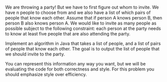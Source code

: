 We are throwing a party! But we have to first figure out whom to invite.
We have n people to choose from and we also have a list of which pairs of 
people that know each other. Assume that if person A knows person B, then 
person B also knows person A. We would like to invite as many people as 
possible subject to the following constraint: each person at the party 
needs to know at least five people that are also attending the party.

Implement an algorithm in Java that takes a list of people, and a list of
pairs of people that know each other. The goal is to output the list of 
people that we should invite to the party. 

You can represent this information any way you want, but we will be 
evaluating the code for both correctness and style. For this problem 
you should emphasize style over efficiency.
